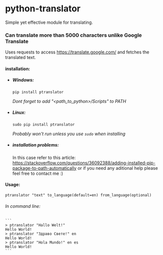 # python-translator

Simple yet effective module for translating. 

### Can translate more than 5000 characters unlike Google Translate

Uses requests to access https://translate.google.com/ and fetches the translated text.

#### installation:

* ##### Windows:
    `pip install ptranslator`
    
    _Dont forget to add "<path_to_python>/Scripts" to PATH_
   
* ##### Linux:
    `sudo pip install ptranslator`
    
    _Probably won't run unless you use `sudo` when installing_

* ##### _installation problems:_
    In this case refer to this article:
    https://stackoverflow.com/questions/36092388/adding-installed-pip-package-to-path-automatically
    or if you need any aditional help please feel free to contact me :)

#### Usage:
 `ptranslator "text" to_language(default=en) from_language(optional)`
 
 ###### _In command line:_
    ```
    > ptranslator "Hallo Welt!"
    Hello World!
    > ptranslator "Здраво Свете!" en
    Hello World!
    > ptranslator "Hola Mundo!" en es
    Hello World!
    ```
